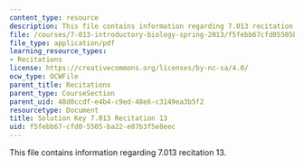 ```yaml
---
content_type: resource
description: This file contains information regarding 7.013 recitation 13.
file: /courses/7-013-introductory-biology-spring-2013/f5febb67cfd05505ba22e87b3f5e8eec_MIT7_013S12_RecitatSol_13.pdf
file_type: application/pdf
learning_resource_types:
- Recitations
license: https://creativecommons.org/licenses/by-nc-sa/4.0/
ocw_type: OCWFile
parent_title: Recitations
parent_type: CourseSection
parent_uid: 48d0ccdf-e4b4-c9ed-48e6-c3149ea3b5f2
resourcetype: Document
title: Solution Key 7.013 Recitation 13
uid: f5febb67-cfd0-5505-ba22-e87b3f5e8eec
---
```

This file contains information regarding 7.013 recitation 13.